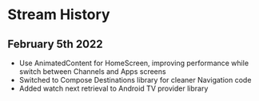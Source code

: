 # Stream History

## February 5th 2022
- Use AnimatedContent for HomeScreen, improving performance while switch between Channels and Apps screens
- Switched to Compose Destinations library for cleaner Navigation code
- Added watch next retrieval to Android TV provider library
